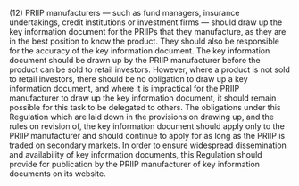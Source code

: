 (12) PRIIP manufacturers — such as fund managers, insurance undertakings, credit institutions or investment firms — should draw up the key information document for the PRIIPs that they manufacture, as they are in the best position to know the product. They should also be responsible for the accuracy of the key information document. The key information document should be drawn up by the PRIIP manufacturer before the product can be sold to retail investors. However, where a product is not sold to retail investors, there should be no obligation to draw up a key information document, and where it is impractical for the PRIIP manufacturer to draw up the key information document, it should remain possible for this task to be delegated to others. The obligations under this Regulation which are laid down in the provisions on drawing up, and the rules on revision of, the key information document should apply only to the PRIIP manufacturer and should continue to apply for as long as the PRIIP is traded on secondary markets. In order to ensure widespread dissemination and availability of key information documents, this Regulation should provide for publication by the PRIIP manufacturer of key information documents on its website.